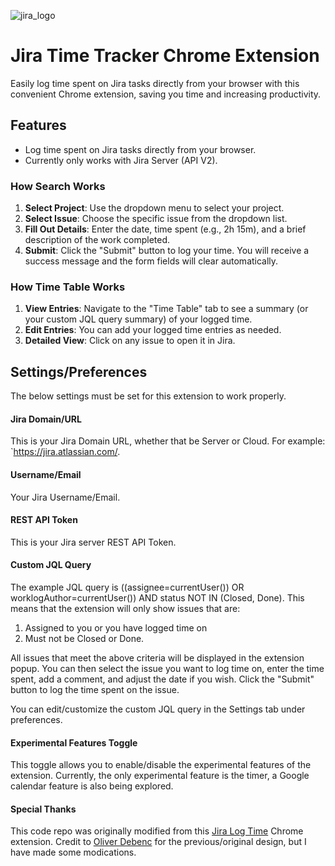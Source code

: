 ![jira_logo](src/icons/jira_logo128.png)

# Jira Time Tracker Chrome Extension
Easily log time spent on Jira tasks directly from your browser with this convenient Chrome extension, saving you time and increasing productivity.

## Features
- Log time spent on Jira tasks directly from your browser.
- Currently only works with Jira Server (API V2).

### How Search Works
1. **Select Project**: Use the dropdown menu to select your project.
2. **Select Issue**: Choose the specific issue from the dropdown list.
3. **Fill Out Details**: Enter the date, time spent (e.g., 2h 15m), and a brief description of the work completed.
4. **Submit**: Click the "Submit" button to log your time. You will receive a success message and the form fields will clear automatically.

### How Time Table Works
1. **View Entries**: Navigate to the "Time Table" tab to see a summary (or your custom JQL query summary) of your logged time.
2. **Edit Entries**: You can add your logged time entries as needed.
3. **Detailed View**: Click on any issue to open it in Jira.

## Settings/Preferences
The below settings must be set for this extension to work properly.

#### Jira Domain/URL

This is your Jira Domain URL, whether that be Server or Cloud. For example: `https://jira.atlassian.com/.

#### Username/Email

Your Jira Username/Email.

#### REST API Token

This is your Jira server REST API Token.

#### Custom JQL Query
The example JQL query is ((assignee=currentUser()) OR worklogAuthor=currentUser()) AND status NOT IN (Closed, Done). This means that the extension will only show issues that are:
1. Assigned to you or you have logged time on
2. Must not be Closed or Done.

All issues that meet the above criteria will be displayed in the extension popup. You can then select the issue you want to log time on, enter the time spent, add a comment, and adjust the date if you wish. Click the "Submit" button to log the time spent on the issue.

You can edit/customize the custom JQL query in the Settings tab under preferences.

#### Experimental Features Toggle
This toggle allows you to enable/disable the experimental features of the extension. Currently, the only experimental feature is the timer, a Google calendar feature is also being explored.

#### Special Thanks
This code repo was originally modified from this [Jira Log Time](https://chrome.google.com/webstore/detail/jira-log-time/peboekgeiffcaddndeonkmkledekeegl) Chrome extension. Credit to [Oliver Debenc](https://www.linkedin.com/in/oliver-debenc-01821770) for the previous/original design, but I have made some modications.